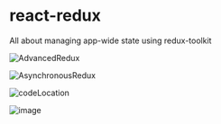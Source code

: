 # react-redux
All about managing app-wide state using redux-toolkit

![AdvancedRedux](https://user-images.githubusercontent.com/78524327/214523711-3333fe42-63b2-4f6b-a130-6a1451affc78.png)

![AsynchronousRedux](https://user-images.githubusercontent.com/78524327/214523806-90175ab6-539c-4795-a548-fbe243ab094b.png)

![codeLocation](https://user-images.githubusercontent.com/78524327/214523878-dfc477e2-8f25-438f-997d-716e76d29734.png)

![image](https://user-images.githubusercontent.com/78524327/214587757-8a2a5097-9294-40d5-b18f-c23cf06474fa.png)


